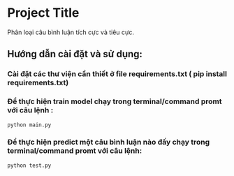# Project Title
 Phân loại câu bình luận tích cực và tiêu cực.
## Hướng dẫn cài đặt và sử dụng: 
### Cài đặt các thư viện cần thiết ở file requirements.txt ( pip install requirements.txt)
### Để thực hiện train model chạy trong terminal/command promt với câu lệnh : 
```
python main.py

```
### Để thực hiện predict một câu bình luận nào đấy chạy trong terminal/command promt với câu lệnh:
```
python test.py

```

